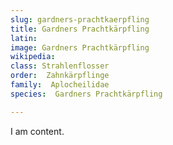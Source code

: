 ```yaml
---
slug: gardners-prachtkaerpfling
title: Gardners Prachtkärpfling
latin:
image: Gardners Prachtkärpfling
wikipedia: 
class: Strahlenflosser
order:  Zahnkärpflinge
family:  Aplocheilidae
species:  Gardners Prachtkärpfling

---
```


I am content.
